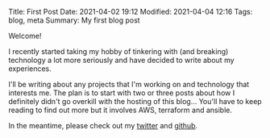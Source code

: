 Title: First Post
Date: 2021-04-02 19:12
Modified: 2021-04-04 12:16
Tags: blog, meta
Summary: My first blog post

Welcome!

I recently started taking my hobby of tinkering with (and breaking) technology a lot more seriously and have decided to write about my experiences.

I'll be writing about any projects that I'm working on and technology that interests me. 
The plan is to start with two or three posts about how I definitely didn't go overkill with the hosting of this blog... You'll have to keep reading to find out more but it involves AWS, terraform and ansible.

In the meantime, please check out my [twitter](https://twitter.com/rossw_) and [github](https://github.com/rosswf).